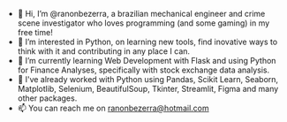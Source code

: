 - 👋 Hi, I’m @ranonbezerra, a brazilian mechanical engineer and crime scene investigator who loves programming (and some gaming) in my free time!
- 👀 I’m interested in Python, on learning new tools, find inovative ways to think with it and contributing in any place I can. 
- 🌱 I’m currently learning Web Development with Flask and using Python for Finance Analyses, specifically with stock exchange data analysis.
- :rocket: I've already worked with Python using Pandas, Scikit Learn, Seaborn, Matplotlib, Selenium, BeautifulSoup, Tkinter, Streamlit, Figma and many other packages. 
- 📫 You can reach me on ranonbezerra@hotmail.com

<!---
ranonbezerra/ranonbezerra is a ✨ special ✨ repository because its `README.md` (this file) appears on your GitHub profile.
You can click the Preview link to take a look at your changes.
--->
